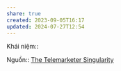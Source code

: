 ```yaml
---
share: true
created: 2023-09-05T16:17
updated: 2024-07-27T12:54
---
```

Khái niệm:: 

Nguồn:: [The Telemarketer Singularity](https://archive.ieet.org/articles/rinesi20150806.html)